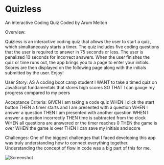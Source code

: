 # Quizless

An interactive Coding Quiz
Coded by Arum Melton

Overview:

Quizless is an interactive coding quiz that allows the user to start a quiz, which simultaneously starts a timer. The quiz includes five coding questions that the user is required to answer in 75 seconds or less. The user is penalized 10 seconds for incorrect answers. When the user finishes the quiz or time runs out, the app brings you to a page to enter your initials. Scores are then displayed on the following page along with the initials submitted by the user. Enjoy!

User Story:
AS A coding boot camp student
I WANT to take a timed quiz on JavaScript fundamentals that stores high scores
SO THAT I can gauge my progress compared to my peers

Acceptance Criteria:
GIVEN I am taking a code quiz
WHEN I click the start button
THEN a timer starts and I am presented with a question
WHEN I answer a question
THEN I am presented with another question
WHEN I answer a question incorrectly
THEN time is subtracted from the clock
WHEN all questions are answered or the timer reaches 0
THEN the game is over
WHEN the game is over
THEN I can save my initials and score

Challenges:
One of the biggest challenges that I faced developing this app was truly understanding how to connect everything together. Understanding the concept of flow in code was a big part of this for me.

![Screenshot](Example1.png)

